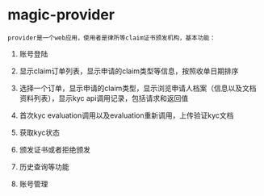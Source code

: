# magic-provider
	provider是一个web应用，使用者是律所等claim证书颁发机构，基本功能：
	
 1. 账号登陆
 2. 显示claim订单列表，显示申请的claim类型等信息，按照收单日期排序
 3. 选择一个订单，显示申请的claim类型，显示浏览申请人档案（信息以及文档资料列表），显示kyc api调用记录，包括请求和返回值
 4. 首次kyc evaluation调用以及evaluation重新调用，上传验证kyc文档
 
 5. 获取kyc状态
 6. 颁发证书或者拒绝颁发
 7. 历史查询等功能
 8. 账号管理



